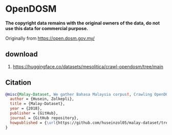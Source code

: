 # OpenDOSM

**The copyright data remains with the original owners of the data, do not use this data for commercial purpose.**

Originally from https://open.dosm.gov.my/

## download

1. https://huggingface.co/datasets/mesolitica/crawl-opendosm/tree/main

## Citation

```bibtex
@misc{Malay-Dataset, We gather Bahasa Malaysia corpus!, Crawling OpenDOSM,
  author = {Husein, Zolkepli},
  title = {Malay-Dataset},
  year = {2018},
  publisher = {GitHub},
  journal = {GitHub repository},
  howpublished = {\url{https://github.com/huseinzol05/malay-dataset/tree/master/crawl/opendosm}}
}
```